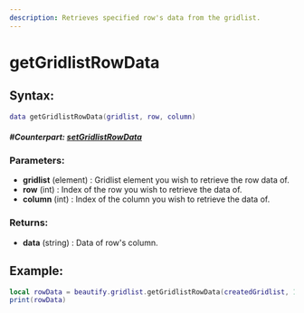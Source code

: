 ```yaml
---
description: Retrieves specified row's data from the gridlist.
---
```


# getGridlistRowData

## **Syntax:**

```lua
data getGridlistRowData(gridlist, row, column)
```

#### _**\#Counterpart:**_ [_**setGridlistRowData**_](https://github.com/OvileAmriam/MTA-Beautify-Library/tree/8b32a1354f437b84b8192867c66f498a0fc3cd85/docs/elements/gridlist/setgridlistrowdata/README.md)

### **Parameters:**

* **gridlist** \(element\) : Gridlist element you wish to retrieve the row data of.
* **row** \(int\) : Index of the row you wish to retrieve the data of.
* **column** \(int\) : Index of the column you wish to retrieve the data of.

### **Returns:**

* **data** \(string\) : Data of row's column.

## **Example:**

```lua
local rowData = beautify.gridlist.getGridlistRowData(createdGridlist, 1, 2)
print(rowData)
```

